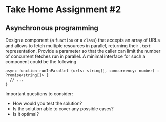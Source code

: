 # Take Home Assignment #2

## Asynchronous programming

Design a component (a `function` or a `class`) that accepts an array of URLs and allows to fetch multiple resources in parallel, returning their `.text` representation. Provide a parameter so that the caller can limit the number of concurrent fetches run in parallel. A minimal interface for such a component could be the following

```tsx
async function runInParallel (urls: string[], concurrency: number) : Promise<string[]> {
  // ...
}
```

Important questions to consider:

- How would you test the solution?
- Is the solution able to cover any possible cases?
- Is it optimal?
